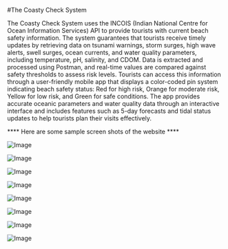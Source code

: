 #The Coasty Check System

The Coasty Check System uses the INCOIS (Indian National Centre for Ocean Information Services) API to provide tourists with current beach safety information. 
The system guarantees that tourists receive timely updates by retrieving data on tsunami warnings, storm surges, high wave alerts, swell surges, ocean currents, and water quality parameters, 
including temperature, pH, salinity, and CDOM. 
Data is extracted and processed using Postman, and real-time values are compared against safety thresholds to assess risk levels.
Tourists can access this information through a user-friendly mobile app that displays a color-coded pin system indicating beach safety status: Red for high risk, Orange for moderate risk, 
Yellow for low risk, and Green for safe conditions. The app provides accurate oceanic parameters and water quality data through an interactive interface and includes features such as 5-day 
forecasts and tidal status updates to help tourists plan their visits effectively.

**** Here are some sample screen shots of the website ****

![Image](https://github.com/user-attachments/assets/c62f7952-2b64-4ed7-9f8a-94732a6c5bf0)

![Image](https://github.com/user-attachments/assets/b2552339-267e-4f2f-bff3-bdb935ceaa5c)

![Image](https://github.com/user-attachments/assets/9e5558d1-5758-4caf-9d73-cf7a75ad912c)

![Image](https://github.com/user-attachments/assets/082f735e-c7b9-4293-8fcd-b7abf5d8c7ad)

![Image](https://github.com/user-attachments/assets/a5888394-a15c-49d6-85fa-915e3e297ba5)

![Image](https://github.com/user-attachments/assets/bc6955f9-8575-4ca8-96ed-ed5db81c1966)

![Image](https://github.com/user-attachments/assets/5dba8457-0dd4-4ca5-8e2f-320d1c718bf5)

![Image](https://github.com/user-attachments/assets/895bb26a-24e0-4aa5-a29e-fb3a9ebc256d)

